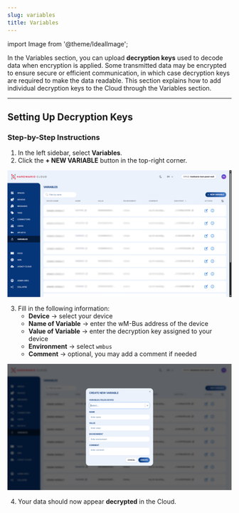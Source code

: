 ```yaml
---
slug: variables
title: Variables
---
```

import Image from '@theme/IdealImage';

In the Variables section, you can upload **decryption keys** used to decode data when encryption is applied. Some transmitted data may be encrypted to ensure secure or efficient communication, in which case decryption keys are required to make the data readable. This section explains how to add individual decryption keys to the Cloud through the Variables section.

---

## Setting Up Decryption Keys

### Step-by-Step Instructions

1. In the left sidebar, select **Variables**.  
2. Click the **+ NEW VARIABLE** button in the top-right corner.  

![Cloud Variables](cloud-variables-0.png)

3. Fill in the following information:  
   - **Device** → select your device  
   - **Name of Variable** → enter the wM-Bus address of the device  
   - **Value of Variable** → enter the decryption key assigned to your device  
   - **Environment** → select `wmbus`  
   - **Comment** → optional, you may add a comment if needed  

![Variables - informations](cloud-variables-1.png)

4. Your data should now appear **decrypted** in the Cloud.  